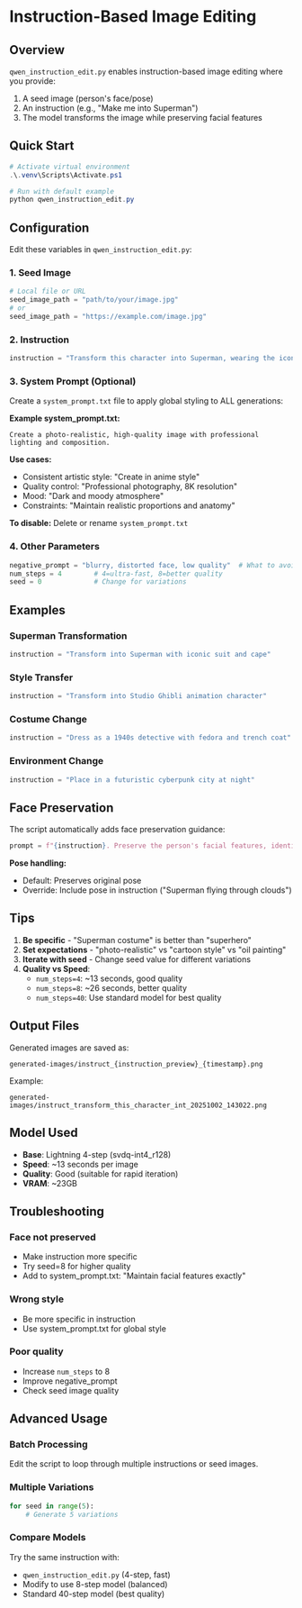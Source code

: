 # Instruction-Based Image Editing

## Overview

`qwen_instruction_edit.py` enables instruction-based image editing where you provide:
1. A seed image (person's face/pose)
2. An instruction (e.g., "Make me into Superman")
3. The model transforms the image while preserving facial features

## Quick Start

```powershell
# Activate virtual environment
.\.venv\Scripts\Activate.ps1

# Run with default example
python qwen_instruction_edit.py
```

## Configuration

Edit these variables in `qwen_instruction_edit.py`:

### 1. Seed Image
```python
# Local file or URL
seed_image_path = "path/to/your/image.jpg"
# or
seed_image_path = "https://example.com/image.jpg"
```

### 2. Instruction
```python
instruction = "Transform this character into Superman, wearing the iconic red and blue suit with cape"
```

### 3. System Prompt (Optional)

Create a `system_prompt.txt` file to apply global styling to ALL generations:

**Example system_prompt.txt:**
```
Create a photo-realistic, high-quality image with professional lighting and composition.
```

**Use cases:**
- Consistent artistic style: "Create in anime style"
- Quality control: "Professional photography, 8K resolution"
- Mood: "Dark and moody atmosphere"
- Constraints: "Maintain realistic proportions and anatomy"

**To disable:** Delete or rename `system_prompt.txt`

### 4. Other Parameters

```python
negative_prompt = "blurry, distorted face, low quality"  # What to avoid
num_steps = 4        # 4=ultra-fast, 8=better quality
seed = 0             # Change for variations
```

## Examples

### Superman Transformation
```python
instruction = "Transform into Superman with iconic suit and cape"
```

### Style Transfer
```python
instruction = "Transform into Studio Ghibli animation character"
```

### Costume Change
```python
instruction = "Dress as a 1940s detective with fedora and trench coat"
```

### Environment Change
```python
instruction = "Place in a futuristic cyberpunk city at night"
```

## Face Preservation

The script automatically adds face preservation guidance:
```python
prompt = f"{instruction}. Preserve the person's facial features, identity, and expression while applying the transformation."
```

**Pose handling:**
- Default: Preserves original pose
- Override: Include pose in instruction ("Superman flying through clouds")

## Tips

1. **Be specific** - "Superman costume" is better than "superhero"
2. **Set expectations** - "photo-realistic" vs "cartoon style" vs "oil painting"
3. **Iterate with seed** - Change seed value for different variations
4. **Quality vs Speed**:
   - `num_steps=4`: ~13 seconds, good quality
   - `num_steps=8`: ~26 seconds, better quality
   - `num_steps=40`: Use standard model for best quality

## Output Files

Generated images are saved as:
```
generated-images/instruct_{instruction_preview}_{timestamp}.png
```

Example:
```
generated-images/instruct_transform_this_character_int_20251002_143022.png
```

## Model Used

- **Base**: Lightning 4-step (svdq-int4_r128)
- **Speed**: ~13 seconds per image
- **Quality**: Good (suitable for rapid iteration)
- **VRAM**: ~23GB

## Troubleshooting

### Face not preserved
- Make instruction more specific
- Try seed=8 for higher quality
- Add to system_prompt.txt: "Maintain facial features exactly"

### Wrong style
- Be more specific in instruction
- Use system_prompt.txt for global style

### Poor quality
- Increase `num_steps` to 8
- Improve negative_prompt
- Check seed image quality

## Advanced Usage

### Batch Processing
Edit the script to loop through multiple instructions or seed images.

### Multiple Variations
```python
for seed in range(5):
    # Generate 5 variations
```

### Compare Models
Try the same instruction with:
- `qwen_instruction_edit.py` (4-step, fast)
- Modify to use 8-step model (balanced)
- Standard 40-step model (best quality)
